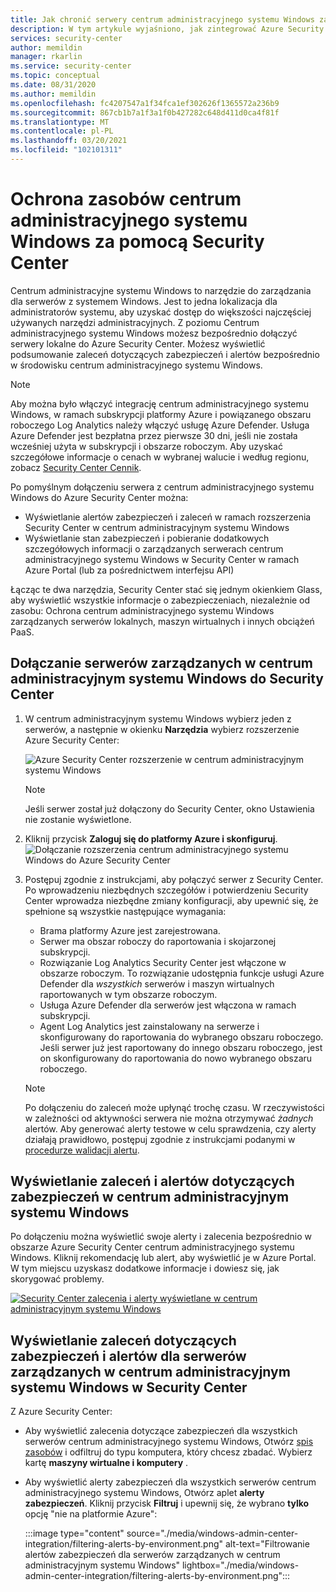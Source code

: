 ```yaml
---
title: Jak chronić serwery centrum administracyjnego systemu Windows za pomocą Azure Security Center
description: W tym artykule wyjaśniono, jak zintegrować Azure Security Center z centrum administracyjnym systemu Windows
services: security-center
author: memildin
manager: rkarlin
ms.service: security-center
ms.topic: conceptual
ms.date: 08/31/2020
ms.author: memildin
ms.openlocfilehash: fc4207547a1f34fca1ef302626f1365572a236b9
ms.sourcegitcommit: 867cb1b7a1f3a1f0b427282c648d411d0ca4f81f
ms.translationtype: MT
ms.contentlocale: pl-PL
ms.lasthandoff: 03/20/2021
ms.locfileid: "102101311"
---
```

# <a name="protect-windows-admin-center-resources-with-security-center"></a>Ochrona zasobów centrum administracyjnego systemu Windows za pomocą Security Center

Centrum administracyjne systemu Windows to narzędzie do zarządzania dla serwerów z systemem Windows. Jest to jedna lokalizacja dla administratorów systemu, aby uzyskać dostęp do większości najczęściej używanych narzędzi administracyjnych. Z poziomu Centrum administracyjnego systemu Windows możesz bezpośrednio dołączyć serwery lokalne do Azure Security Center. Możesz wyświetlić podsumowanie zaleceń dotyczących zabezpieczeń i alertów bezpośrednio w środowisku centrum administracyjnego systemu Windows.

> [!NOTE]
> Aby można było włączyć integrację centrum administracyjnego systemu Windows, w ramach subskrypcji platformy Azure i powiązanego obszaru roboczego Log Analytics należy włączyć usługę Azure Defender.
> Usługa Azure Defender jest bezpłatna przez pierwsze 30 dni, jeśli nie została wcześniej użyta w subskrypcji i obszarze roboczym. Aby uzyskać szczegółowe informacje o cenach w wybranej walucie i według regionu, zobacz [Security Center Cennik](https://azure.microsoft.com/pricing/details/security-center/).
>

Po pomyślnym dołączeniu serwera z centrum administracyjnego systemu Windows do Azure Security Center można:

* Wyświetlanie alertów zabezpieczeń i zaleceń w ramach rozszerzenia Security Center w centrum administracyjnym systemu Windows
* Wyświetlanie stan zabezpieczeń i pobieranie dodatkowych szczegółowych informacji o zarządzanych serwerach centrum administracyjnego systemu Windows w Security Center w ramach Azure Portal (lub za pośrednictwem interfejsu API)

Łącząc te dwa narzędzia, Security Center stać się jednym okienkiem Glass, aby wyświetlić wszystkie informacje o zabezpieczeniach, niezależnie od zasobu: Ochrona centrum administracyjnego systemu Windows zarządzanych serwerów lokalnych, maszyn wirtualnych i innych obciążeń PaaS.

## <a name="onboard-windows-admin-center-managed-servers-into-security-center"></a>Dołączanie serwerów zarządzanych w centrum administracyjnym systemu Windows do Security Center

1. W centrum administracyjnym systemu Windows wybierz jeden z serwerów, a następnie w okienku **Narzędzia** wybierz rozszerzenie Azure Security Center:

    ![Azure Security Center rozszerzenie w centrum administracyjnym systemu Windows](./media/windows-admin-center-integration/onboarding-from-wac.png)

    > [!NOTE]
    > Jeśli serwer został już dołączony do Security Center, okno Ustawienia nie zostanie wyświetlone.

1. Kliknij przycisk **Zaloguj się do platformy Azure i skonfiguruj**.
    ![Dołączanie rozszerzenia centrum administracyjnego systemu Windows do Azure Security Center](./media/windows-admin-center-integration/onboarding-from-wac-welcome.png)

1. Postępuj zgodnie z instrukcjami, aby połączyć serwer z Security Center. Po wprowadzeniu niezbędnych szczegółów i potwierdzeniu Security Center wprowadza niezbędne zmiany konfiguracji, aby upewnić się, że spełnione są wszystkie następujące wymagania:
    * Brama platformy Azure jest zarejestrowana.
    * Serwer ma obszar roboczy do raportowania i skojarzonej subskrypcji.
    * Rozwiązanie Log Analytics Security Center jest włączone w obszarze roboczym. To rozwiązanie udostępnia funkcje usługi Azure Defender dla *wszystkich* serwerów i maszyn wirtualnych raportowanych w tym obszarze roboczym.
    * Usługa Azure Defender dla serwerów jest włączona w ramach subskrypcji.
    * Agent Log Analytics jest zainstalowany na serwerze i skonfigurowany do raportowania do wybranego obszaru roboczego. Jeśli serwer już jest raportowany do innego obszaru roboczego, jest on skonfigurowany do raportowania do nowo wybranego obszaru roboczego.

    > [!NOTE]
    > Po dołączeniu do zaleceń może upłynąć trochę czasu. W rzeczywistości w zależności od aktywności serwera nie można otrzymywać *żadnych* alertów. Aby generować alerty testowe w celu sprawdzenia, czy alerty działają prawidłowo, postępuj zgodnie z instrukcjami podanymi w [procedurze walidacji alertu](security-center-alert-validation.md).


## <a name="view-security-recommendations-and-alerts-in-windows-admin-center"></a>Wyświetlanie zaleceń i alertów dotyczących zabezpieczeń w centrum administracyjnym systemu Windows

Po dołączeniu można wyświetlić swoje alerty i zalecenia bezpośrednio w obszarze Azure Security Center centrum administracyjnego systemu Windows. Kliknij rekomendację lub alert, aby wyświetlić je w Azure Portal. W tym miejscu uzyskasz dodatkowe informacje i dowiesz się, jak skorygować problemy.

[![Security Center zalecenia i alerty wyświetlane w centrum administracyjnym systemu Windows](media/windows-admin-center-integration/asc-recommendations-and-alerts-in-wac.png)](media/windows-admin-center-integration/asc-recommendations-and-alerts-in-wac.png#lightbox)

## <a name="view-security-recommendations-and-alerts-for-windows-admin-center-managed-servers-in-security-center"></a>Wyświetlanie zaleceń dotyczących zabezpieczeń i alertów dla serwerów zarządzanych w centrum administracyjnym systemu Windows w Security Center
Z Azure Security Center:

* Aby wyświetlić zalecenia dotyczące zabezpieczeń dla wszystkich serwerów centrum administracyjnego systemu Windows, Otwórz [spis zasobów](asset-inventory.md) i odfiltruj do typu komputera, który chcesz zbadać. Wybierz kartę **maszyny wirtualne i komputery** .

* Aby wyświetlić alerty zabezpieczeń dla wszystkich serwerów centrum administracyjnego systemu Windows, Otwórz aplet **alerty zabezpieczeń**. Kliknij przycisk **Filtruj** i upewnij się, że wybrano **tylko** opcję "nie na platformie Azure":

    :::image type="content" source="./media/windows-admin-center-integration/filtering-alerts-by-environment.png" alt-text="Filtrowanie alertów zabezpieczeń dla serwerów zarządzanych w centrum administracyjnym systemu Windows" lightbox="./media/windows-admin-center-integration/filtering-alerts-by-environment.png":::